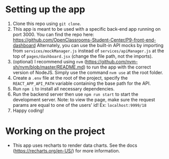 # Setting up the app

1. Clone this repo using `git clone`.
2. This app is meant to be used with a specific back-end app running on port 3000. You can find the repo here: https://github.com/OpenClassrooms-Student-Center/P9-front-end-dashboard
   Alternately, you can use the built-in API mocks by importing from `services/mockManager.js` instead of `services/apiManager.js` at the top of `pages/dashboard.jsx` (change the file path, not the imports).
3. (optional) I recommend using `nvm` (https://github.com/nvm-sh/nvm/blob/master/README.md) to run the app with the correct version of NodeJS. Simply use the command `nvm use` at the root folder.
4. Create a `.env` file at the root of the project, specify the `REACT_APP_API_PATH` variable containing the base path for the API.
5. Run `npm i` to install all necessary dependencies.
6. Run the backend server then use `npm run start` to start the development server.
   Note: to view the page, make sure the request params are equal to one of the users' id!
   Ex: `localhost:9999/18`
7. Happy coding!

# Working on the project

- This app uses recharts to render data charts. See the docs (https://recharts.org/en-US/) for more information.

